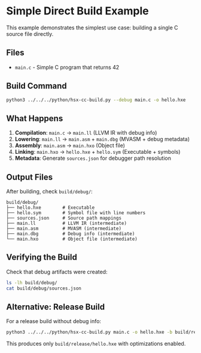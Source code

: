# Simple Direct Build Example

This example demonstrates the simplest use case: building a single C source file directly.

## Files

- `main.c` - Simple C program that returns 42

## Build Command

```bash
python3 ../../../python/hsx-cc-build.py --debug main.c -o hello.hxe
```

## What Happens

1. **Compilation**: `main.c` → `main.ll` (LLVM IR with debug info)
2. **Lowering**: `main.ll` → `main.asm` + `main.dbg` (MVASM + debug metadata)
3. **Assembly**: `main.asm` → `main.hxo` (Object file)
4. **Linking**: `main.hxo` → `hello.hxe` + `hello.sym` (Executable + symbols)
5. **Metadata**: Generate `sources.json` for debugger path resolution

## Output Files

After building, check `build/debug/`:
```
build/debug/
├── hello.hxe        # Executable
├── hello.sym        # Symbol file with line numbers
├── sources.json     # Source path mappings
├── main.ll          # LLVM IR (intermediate)
├── main.asm         # MVASM (intermediate)
├── main.dbg         # Debug info (intermediate)
└── main.hxo         # Object file (intermediate)
```

## Verifying the Build

Check that debug artifacts were created:
```bash
ls -lh build/debug/
cat build/debug/sources.json
```

## Alternative: Release Build

For a release build without debug info:
```bash
python3 ../../../python/hsx-cc-build.py main.c -o hello.hxe -b build/release
```

This produces only `build/release/hello.hxe` with optimizations enabled.
